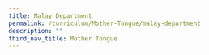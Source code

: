 ```yaml
---
title: Malay Department
permalink: /curriculum/Mother-Tongue/malay-department
description: ""
third_nav_title: Mother Tongue
---
```

